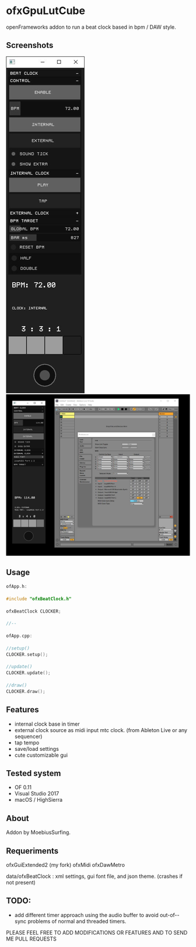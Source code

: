 # ofxGpuLutCube

openFrameworks addon to run a beat clock based in bpm / DAW style.



## Screenshots

![Alt text](/screenshot1.JPG?raw=true "screenshot1")
![Alt text](/screenshot2.JPG?raw=true "screenshot2")


## Usage

```c++
ofApp.h:

#include "ofxBeatClock.h"

ofxBeatClock CLOCKER;

//--

ofApp.cpp:

//setup()
CLOCKER.setup();

//update()
CLOCKER.update();

//draw()
CLOCKER.draw();
```


## Features

- internal clock base in timer
- external clock source as midi input mtc clock. (from Ableton Live or any sequencer)
- tap tempo
- save/load settings
- cute customizable gui


## Tested system

- OF 0.11
- Visual Studio 2017
- macOS / HighSierra


## About

Addon by MoebiusSurfing.


## Requeriments

ofxGuiExtended2 (my fork)
ofxMidi
ofxDawMetro

data/ofxBeatClock : xml settings, gui font file, and json theme. (crashes if not present)


## TODO:

- add different timer approach using the audio buffer to avoid out-of--sync problems of normal and threaded timers.


PLEASE FEEL FREE TO ADD MODIFICATIONS OR FEATURES AND TO SEND ME PULL REQUESTS
